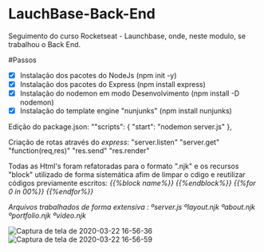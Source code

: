 # LauchBase-Back-End

Seguimento do curso Rocketseat - Launchbase, onde, neste modulo, se trabalhou o Back End.

#Passos
- [x] Instalação dos pacotes do NodeJs (npm init -y)
- [x] Instalação dos pacotes do Express (npm install express)
- [x] Instalação do nodemon em modo Desenvolvimento (npm install -D nodemon)
- [x] Instalação do template engine "nunjunks" (npm install nunjunks)

Edição do package.json: ""scripts": {
    "start": "nodemon server.js"
  },

Criação de rotas através do *express*: "server.listen" "server.get" "function(req,res)" "res.send" "res.render"

Todas as Html's foram refatoradas para o formato ".njk" e os recursos "block" utilizado de forma sistemática afim de limpar o cdigo e reutilizar códigos previamente escritos: *{{%block name%}} {{%endblock%}} {{%for 0 in 00%}} {{%endfor%}}*

*Arquivos trabalhados de forma extensiva :
ºserver.js
ºlayout.njk
ºabout.njk
ºportfolio.njk
ºvideo.njk*

![Captura de tela de 2020-03-22 16-56-36](https://user-images.githubusercontent.com/19331255/77259133-2f07fe00-6c5e-11ea-98cd-34ef2d49b152.png)
![Captura de tela de 2020-03-22 16-56-59](https://user-images.githubusercontent.com/19331255/77259135-316a5800-6c5e-11ea-834d-7df4ea97f15e.png)


